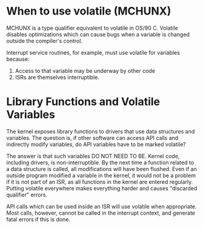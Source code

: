 # When to use volatile (MCHUNX)

MCHUNX is a type qualifier equivalent to volatile in OS/90 C. Volatile disables optimizations which can cause bugs when a variable is changed outside the compiler's control.

Interrupt service routines, for example, must use volatile for variables because:
1. Access to that variable may be underway by other code
2. ISRs are themselves interruptible.

# Library Functions and Volatile Variables

The kernel exposes library functions to drivers that use data structures and variables. The question is, if other software can access API calls and indirectly modify variables, do API variables have to be marked volatile?

The answer is that such variables DO NOT NEED TO BE. Kernel code, including drivers, is non-interruptible. By the next time a function related to a data structure is called, all modifications will have been flushed. Even if an outside program modified a variable in the kernel, it would not be a problem if it is not part of an ISR, as all functions in the kernel are entered regularly. Putting volatile everywhere makes everything harder and causes "discarded qualifier" errors.

API calls which can be used inside an ISR will use volatile when appropriate. Most calls, however, cannot be called in the interrupt context, and generate fatal errors if this is done.
